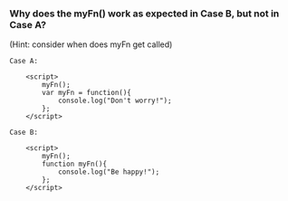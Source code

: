 ### Why does the myFn() work as expected in Case B, but not in Case A?

(Hint: consider when does myFn get called)

    Case A:

        <script>
            myFn();
            var myFn = function(){ 
                console.log("Don't worry!");
            }; 
        </script>

    Case B:

        <script>
            myFn();
            function myFn(){ 
                console.log("Be happy!");
            }; 
        </script>



